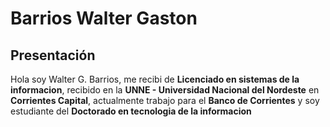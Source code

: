 # Barrios Walter Gaston

## Presentación

Hola soy Walter G. Barrios, me recibi de **Licenciado en sistemas de la informacion**, recibido en la **UNNE - Universidad Nacional del Nordeste** en **Corrientes Capital**, actualmente trabajo para el **Banco de Corrientes** y soy estudiante del **Doctorado en tecnologia de la informacion**


